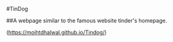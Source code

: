 #TinDog 

##A webpage similar to the famous website tinder's homepage.

(https://moihtdhalwal.github.io/Tindog/)
